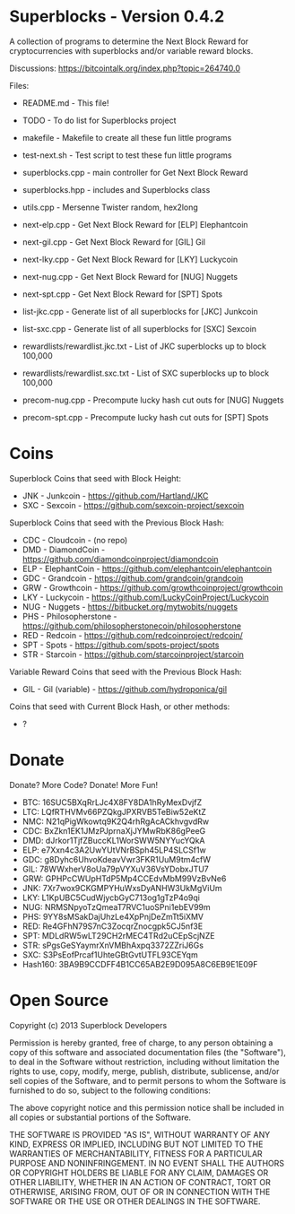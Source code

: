 Superblocks - Version 0.4.2
===========================

A collection of programs to determine the Next Block Reward for
cryptocurrencies with superblocks and/or variable reward blocks.

Discussions: https://bitcointalk.org/index.php?topic=264740.0

Files:

* README.md - This file!
* TODO - To do list for Superblocks project

* makefile - Makefile to create all these fun little programs

* test-next.sh - Test script to test these fun little programs

* superblocks.cpp - main controller for Get Next Block Reward 
* superblocks.hpp - includes and Superblocks class
* utils.cpp - Mersenne Twister random, hex2long

* next-elp.cpp - Get Next Block Reward for [ELP] Elephantcoin
* next-gil.cpp - Get Next Block Reward for [GIL] Gil
* next-lky.cpp - Get Next Block Reward for [LKY] Luckycoin
* next-nug.cpp - Get Next Block Reward for [NUG] Nuggets
* next-spt.cpp - Get Next Block Reward for [SPT] Spots

* list-jkc.cpp - Generate list of all superblocks for [JKC] Junkcoin
* list-sxc.cpp - Generate list of all superblocks for [SXC] Sexcoin
* rewardlists/rewardlist.jkc.txt - List of JKC superblocks up to block 100,000
* rewardlists/rewardlist.sxc.txt - List of SXC superblocks up to block 100,000

* precom-nug.cpp - Precompute lucky hash cut outs for [NUG] Nuggets
* precom-spt.cpp - Precompute lucky hash cut outs for [SPT] Spots


Coins
=====

Superblock Coins that seed with Block Height:
* JNK - Junkcoin - https://github.com/Hartland/JKC
* SXC - Sexcoin - https://github.com/sexcoin-project/sexcoin

Superblock Coins that seed with the Previous Block Hash:
* CDC - Cloudcoin - (no repo)
* DMD - DiamondCoin - https://github.com/diamondcoinproject/diamondcoin
* ELP - ElephantCoin - https://github.com/elephantcoin/elephantcoin
* GDC - Grandcoin - https://github.com/grandcoin/grandcoin
* GRW - Growthcoin - https://github.com/growthcoinproject/growthcoin
* LKY - Luckycoin - https://github.com/LuckyCoinProject/Luckycoin
* NUG - Nuggets - https://bitbucket.org/mytwobits/nuggets
* PHS - Philosopherstone - https://github.com/philosopherstonecoin/philosopherstone
* RED - Redcoin - https://github.com/redcoinproject/redcoin/
* SPT - Spots - https://github.com/spots-project/spots
* STR - Starcoin - https://github.com/starcoinproject/starcoin

Variable Reward Coins that seed with the Previous Block Hash:
* GIL - Gil (variable) - https://github.com/hydroponica/gil  

Coins that seed with Current Block Hash, or other methods:
* ?

Donate
======

Donate? More Code? Donate! More Fun!

* BTC: 16SUC5BXqRrLJc4X8FY8DA1hRyMexDvjfZ
* LTC: LQfRTHVMv66PZQkgJPXRVB5TeBiw52eKtZ
* NMC: N21qPigWkowtq9K2Q4rhRgAcACkhvgvdRw
* CDC: BxZkn1EK1JMzPJprnaXjJYMwRbK86gPeeG
* DMD: dJrkor1TjfZBuccKL1WorSWW5NYYucYQkA
* ELP: e7Xxn4c3A2UwYUtVNrBSph45LP4SLCSf1w
* GDC: g8Dyhc6UhvoKdeavVwr3FKR1UuM9tm4cfW
* GIL: 78WWxherV8oUa79pVYXuV36VsYDobxJTU7
* GRW: GPHPcCWUpHTdP5Mp4CCEdvMbM99VzBvNe6
* JNK: 7Xr7wox9CKGMPYHuWxsDyANHW3UkMgViUm
* LKY: L1KpUBC5CudWjycbGyC713og1gTzP4o9qi
* NUG: NRMSNpyoTzQmeaT7RVC1uoSPni1ebEV99m
* PHS: 9YY8sMSakDajUhzLe4XpPnjDeZmTt5iXMV
* RED: Re4GFhN79S7nC3ZocqrZnocgpk5CJ5nf3E
* SPT: MDLdRW5wLT29CH2rMEC4TRd2uCEpScjNZE
* STR: sPgsGeSYaymrXnVMBhAxpq3372ZZriJ6Gs
* SXC: S3PsEofPrcaf1UhteGBtGvtUTFL93CEYqm
* Hash160: 3BA9B9CCDFF4B1CC65AB2E9D095A8C6EB9E1E09F


Open Source
===========

Copyright (c) 2013 Superblock Developers

Permission is hereby granted, free of charge, to any person obtaining a copy
of this software and associated documentation files (the "Software"), to deal
in the Software without restriction, including without limitation the rights
to use, copy, modify, merge, publish, distribute, sublicense, and/or sell
copies of the Software, and to permit persons to whom the Software is
furnished to do so, subject to the following conditions:

The above copyright notice and this permission notice shall be included in
all copies or substantial portions of the Software.

THE SOFTWARE IS PROVIDED "AS IS", WITHOUT WARRANTY OF ANY KIND, EXPRESS OR
IMPLIED, INCLUDING BUT NOT LIMITED TO THE WARRANTIES OF MERCHANTABILITY,
FITNESS FOR A PARTICULAR PURPOSE AND NONINFRINGEMENT. IN NO EVENT SHALL THE
AUTHORS OR COPYRIGHT HOLDERS BE LIABLE FOR ANY CLAIM, DAMAGES OR OTHER
LIABILITY, WHETHER IN AN ACTION OF CONTRACT, TORT OR OTHERWISE, ARISING FROM,
OUT OF OR IN CONNECTION WITH THE SOFTWARE OR THE USE OR OTHER DEALINGS IN
THE SOFTWARE.

